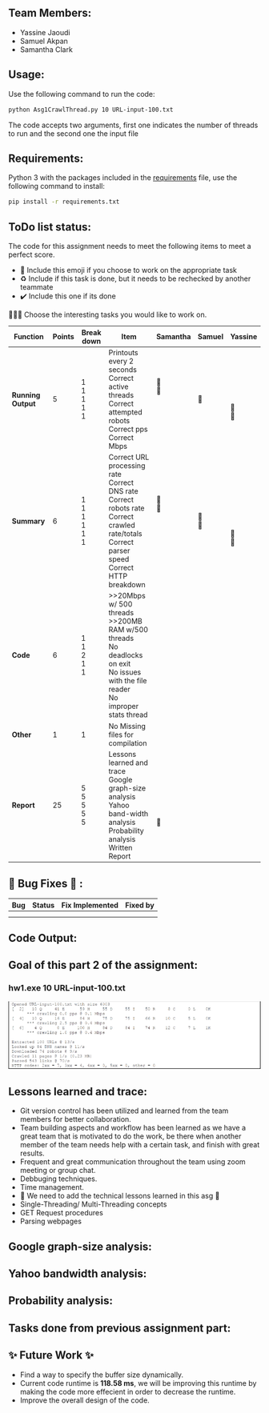 ## Team Members:
* Yassine Jaoudi
* Samuel Akpan
* Samantha Clark

## Usage:

Use the following command to run the code:

```bash
python Asg1CrawlThread.py 10 URL-input-100.txt
```

The code accepts two arguments, first one indicates the number of threads to run and the second one the input file

## Requirements:

Python 3 with the packages included in the [requirements](CPS570/assignments/asg1/requirement.txt) file, use the following command to install:

```bash
pip install -r requirements.txt
```

## ToDo list status:

The code for this assignment needs to meet the following items to meet a perfect score.

* :construction: Include this emoji if you choose to work on the appropriate task
* :recycle: Include if this task is done, but it needs to be rechecked by another teammate
* :heavy_check_mark: Include this one if its done


:rotating_light::rotating_light::rotating_light: Choose the interesting tasks you would like to work on.

| **Function**  | **Points**  | **Break down**  | **Item**  | **Samantha** | **Samuel** | **Yassine** | 
|---------------|-------------|-----------------|-----------|--------------|------------|-------------|
|  **Running Output**  | 5  | 1<br />1<br />1<br />1<br />1<br />  | Printouts every 2 seconds<br />Correct active threads<br />Correct attempted robots<br />Correct pps<br />  Correct Mbps<br />   | :construction:<br />:construction:<br /><br /><br /><br /> | <br /><br />:construction:<br /><br /><br /> | <br /><br /><br />:construction:<br />:construction:<br /> | 
|  **Summary**  | 6  | 1<br />1<br />1<br />1<br />1<br />1<br />  | Correct URL processing rate<br />Correct DNS rate<br />Correct robots rate<br />Correct crawled rate/totals<br />Correct parser speed <br />Correct HTTP breakdown <br />  | :construction: <br />:construction:<br /><br /><br /><br /><br /> | <br /><br />:construction:<br />:construction:<br /><br /><br />  |  <br /><br /><br /> <br /> :construction:<br />:construction:<br /> |
|**Code**| 6  | 1<br />1<br />2<br />1<br />1<br />  |  >>20Mbps w/ 500 threads <br /> >>200MB RAM w/500 threads<br /> No deadlocks on exit<br />No issues with the file reader <br /> No improper stats thread<br />  | <br /><br /><br /><br /><br />  | <br /><br /><br /><br /><br /> |  <br /><br /><br /><br /><br /> |
|  **Other**  | 1  | 1  | No Missing files for compilation  |  |   |   |
|  **Report**  | 25  | 5<br />5<br />5<br />5<br />5<br />  | Lessons learned and trace<br />Google graph-size analysis<br />Yahoo band-width analysis<br /> Probability analysis<br /> Written Report<br />  |  <br /> <br /><br /><br />:construction:<br /> | <br /> <br /><br /><br /><br /> | <br /> <br /><br /><br /><br /> |


## :bug: Bug Fixes :bug: :

| **Bug** | **Status** | **Fix Implemented** | **Fixed by** |
|---------|------------|---------------------|--------------|
|   |    |   |   |
| |    |    |   |


## Code Output:


## Goal of this part 2 of the assignment:
### hw1.exe 10 URL-input-100.txt
![Goal](part3_goal_output1.png)

## Lessons learned and trace:
* Git version control has been utilized and learned from the team members for better collaboration.
* Team building aspects and workflow has been learned as we have a great team that is motivated to do the work, be there when another member of the team needs help with a certain task, and finish with great results.
* Frequent and great communication throughout the team using zoom meeting or group chat.
* Debbuging techniques.
* Time management.
* :rotating_light: We need to add the technical lessons learned in this asg :rotating_light:
* Single-Threading/ Multi-Threading concepts
* GET Request procedures
* Parsing webpages

## Google graph-size analysis:

## Yahoo bandwidth analysis:

## Probability analysis:

## Tasks done from previous assignment part:



## :sparkles: Future Work :sparkles:

* Find a way to specify the buffer size dynamically.
* Current code runtime is **118.58 ms**, we will be improving this runtime by making the code more effecient in order to decrease the runtime.
* Improve the overall design of the code. 
